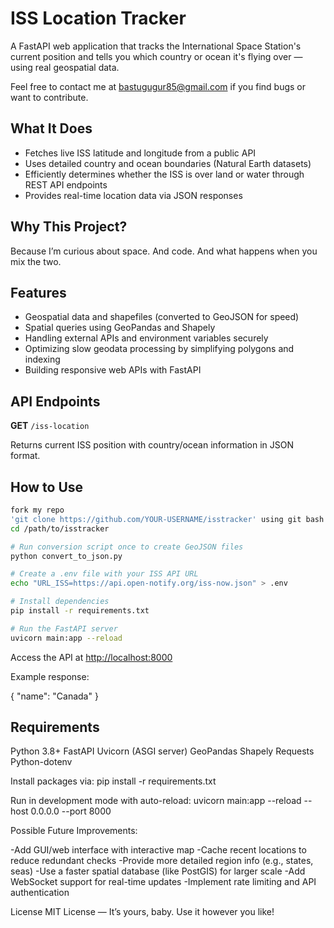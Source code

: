 # ISS Location Tracker

A FastAPI web application that tracks the International Space Station's current position and tells you which country or ocean it's flying over — using real geospatial data.

Feel free to contact me at bastugugur85@gmail.com if you find bugs or want to contribute.

## What It Does

- Fetches live ISS latitude and longitude from a public API
- Uses detailed country and ocean boundaries (Natural Earth datasets)
- Efficiently determines whether the ISS is over land or water through REST API endpoints
- Provides real-time location data via JSON responses

## Why This Project?

Because I’m curious about space. And code. And what happens when you mix the two.

## Features

- Geospatial data and shapefiles (converted to GeoJSON for speed)
- Spatial queries using GeoPandas and Shapely
- Handling external APIs and environment variables securely
- Optimizing slow geodata processing by simplifying polygons and indexing
- Building responsive web APIs with FastAPI

## API Endpoints

**GET** `/iss-location`

Returns current ISS position with country/ocean information in JSON format.

## How to Use

```bash
fork my repo
'git clone https://github.com/YOUR-USERNAME/isstracker' using git bash
cd /path/to/isstracker

# Run conversion script once to create GeoJSON files
python convert_to_json.py

# Create a .env file with your ISS API URL
echo "URL_ISS=https://api.open-notify.org/iss-now.json" > .env

# Install dependencies
pip install -r requirements.txt

# Run the FastAPI server
uvicorn main:app --reload
```

Access the API at [http://localhost:8000](http://localhost:8000/docs)


Example response:

{
  "name": "Canada"
}

## Requirements
Python 3.8+
FastAPI
Uvicorn (ASGI server)
GeoPandas
Shapely
Requests
Python-dotenv

Install packages via:
pip install -r requirements.txt

Run in development mode with auto-reload:
uvicorn main:app --reload --host 0.0.0.0 --port 8000

Possible Future Improvements:

-Add GUI/web interface with interactive map
-Cache recent locations to reduce redundant checks
-Provide more detailed region info (e.g., states, seas)
-Use a faster spatial database (like PostGIS) for larger scale
-Add WebSocket support for real-time updates
-Implement rate limiting and API authentication

License
MIT License — It’s yours, baby. Use it however you like!

